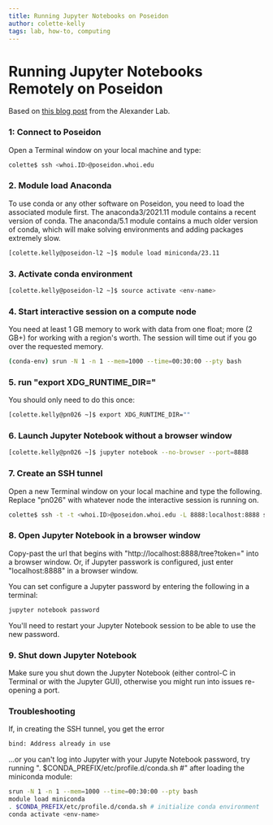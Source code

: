 ```yaml
---
title: Running Jupyter Notebooks on Poseidon
author: colette-kelly
tags: lab, how-to, computing
---
```

# Running Jupyter Notebooks Remotely on Poseidon
Based on [this blog post](https://alexanderlabwhoi.github.io/post/2019-03-08_jpn_slurm/) from the Alexander Lab.

### 1: Connect to Poseidon
Open a Terminal window on your local machine and type:
```bash
colette$ ssh <whoi.ID>@poseidon.whoi.edu
```

### 2. Module load Anaconda
To use conda or any other software on Poseidon, you need to load the associated module first. The anaconda3/2021.11 module contains a recent version of conda. The anaconda/5.1 module contains a much older version of conda, which will make solving environments and adding packages extremely slow.
```bash
[colette.kelly@poseidon-l2 ~]$ module load miniconda/23.11
```

### 3. Activate conda environment
```bash
[colette.kelly@poseidon-l2 ~]$ source activate <env-name>
```

### 4. Start interactive session on a compute node
You need at least 1 GB memory to work with data from one float; more (2 GB+) for working with a region's worth. The session will time out if you go over the requested memory.
```bash
(conda-env) srun -N 1 -n 1 --mem=1000 --time=00:30:00 --pty bash
```

### 5. run "export XDG_RUNTIME_DIR="
You should only need to do this once:
```bash
[colette.kelly@pn026 ~]$ export XDG_RUNTIME_DIR=""
```

### 6. Launch Jupyter Notebook without a browser window
```bash
[colette.kelly@pn026 ~]$ jupyter notebook --no-browser --port=8888
```

### 7. Create an SSH tunnel
Open a new Terminal window on your local machine and type the following. Replace "pn026" with whatever node the interactive session is running on.
```bash
colette$ ssh -t -t <whoi.ID>@poseidon.whoi.edu -L 8888:localhost:8888 ssh pn026 -L 8888:localhost:8888
```

### 8. Open Jupyter Notebook in a browser window
Copy-past the url that begins with "http://localhost:8888/tree?token=" into a browser window. Or,
if Jupyter passwork is configured, just enter "localhost:8888" in a browser window.

You can set configure a Jupyter password by entering the following in a terminal:
```bash
jupyter notebook password
```

You'll need to restart your Jupyter Notebook session to be able to use the new password.

### 9. Shut down Jupyter Notebook
Make sure you shut down the Jupyter Notebook (either control-C in Terminal or with the Jupyter GUI), otherwise you might run into issues re-opening a port.

### Troubleshooting

If, in creating the SSH tunnel, you get the error
```bash
bind: Address already in use
```
...or you can't log into Jupyter with your Jupyte Notebook password, try running ". $CONDA_PREFIX/etc/profile.d/conda.sh #" after loading the miniconda module:
```bash
srun -N 1 -n 1 --mem=1000 --time=00:30:00 --pty bash
module load miniconda
. $CONDA_PREFIX/etc/profile.d/conda.sh # initialize conda environment
conda activate <env-name>
```